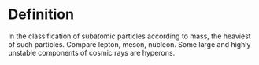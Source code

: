 # Definition

In the classification of subatomic particles according to mass, the
heaviest of such particles. Compare lepton, meson, nucleon. Some large
and highly unstable components of cosmic rays are hyperons.
